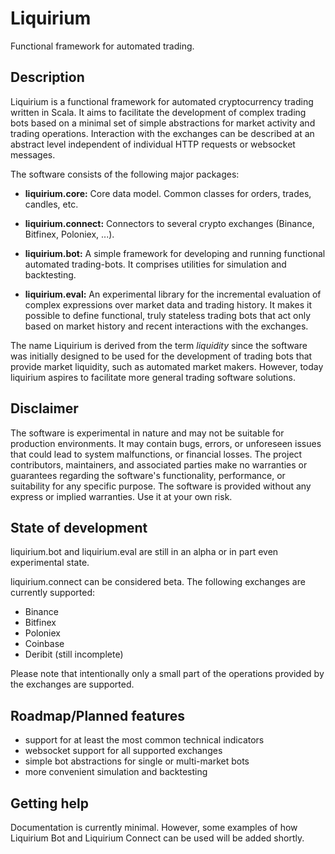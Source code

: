 # Liquirium
Functional framework for automated trading.

## Description

Liquirium is a functional framework for automated cryptocurrency trading written in Scala.
It aims to facilitate the development of complex trading
bots based on a minimal set of simple abstractions for market activity and trading operations.
Interaction with the exchanges can be described at an abstract level independent of individual HTTP requests or
websocket messages.

The software consists of the following major packages:

- **liquirium.core:** Core data model. Common classes for orders, trades, candles, etc.

- **liquirium.connect:** Connectors to several crypto exchanges (Binance, Bitfinex, Poloniex, ...).

- **liquirium.bot:** A simple framework for developing and running functional automated trading-bots. It
  comprises utilities for simulation and backtesting.

- **liquirium.eval:** An experimental library for the incremental evaluation of complex expressions
  over market data and trading history. It makes it possible to define functional, truly stateless
  trading bots that act only based on market history and recent interactions with the exchanges.

The name Liquirium is derived from the term *liquidity* since the software was initially designed to be used for
the development of trading bots that provide market liquidity, such as automated market makers.
However, today liquirium aspires to facilitate more general trading software solutions.


## Disclaimer

The software is experimental in nature and may not be suitable for production environments. It may contain bugs,
errors, or unforeseen issues that could lead to system malfunctions, or financial losses.
The project contributors, maintainers, and associated parties make no warranties or guarantees
regarding the software's functionality, performance, or suitability for any specific purpose.
The software is provided without any express or implied warranties. Use it at your own risk.

## State of development

liquirium.bot and liquirium.eval are still in an alpha or in part even experimental state.

liquirium.connect can be considered beta. The following exchanges are currently supported:

- Binance
- Bitfinex
- Poloniex
- Coinbase
- Deribit (still incomplete)

Please note that intentionally only a small part of the operations provided by the exchanges are supported.

## Roadmap/Planned features

- support for at least the most common technical indicators
- websocket support for all supported exchanges
- simple bot abstractions for single or multi-market bots
- more convenient simulation and backtesting

## Getting help

Documentation is currently minimal. However, some examples of how Liquirium Bot and Liquirium Connect can be used
will be added shortly.
